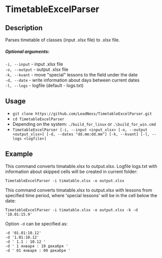 # TimetableExcelParser
## Description
Parses timetable of classes (input .xlsx file) to .xlsx file.

##### Optional arguments:  
    
  ```-i, --input``` - input .xlsx file  
  ```-o, --output``` - output .xlsx file  
  ```-k, --kvant``` - move "special" lessons to the field under the date  
  ```-d, --date``` - write information about days between current dates  
  ```-l, --logs``` - logfile (default - logs.txt)  

## Usage
- ```git clone https://github.com/LeadNess/TimetableExcelParser.git```
- ```cd TimetableExcelParser```
- Depending on the system: ```./build_for_linux``` or ```.\build_for_win.cmd```
- ```TimetableExcelParser [-i, --input <input_xlsx> [-o, --output <output_xlsx>] [-d, --dates "dd.mm:dd.mm"] [-k, --kvant] [-l, --logs <logfile>] ```



## Example

This command converts timatable.xlsx to output.xlsx. Logfile logs.txt with information about skipped cells will be created in current folder: 

```TimetableExcelParser -i timatable.xlsx -o output.xlsx```

This command converts timatable.xlsx to output.xlsx with lessons from specified time period, where 'special lessons' will be in the cell below the date:

```TimetableExcelParser -i timatable.xlsx -o output.xlsx -k -d '10.01:15.9'```

Option `-d` can be specified as:
```
-d '01.01:10.12'
-d '1.01:10.12'
-d ' 1.1 : 10.12 '
-d ' 1 января : 10 декабря '
-d ' 01 января : 09 декабря '
```